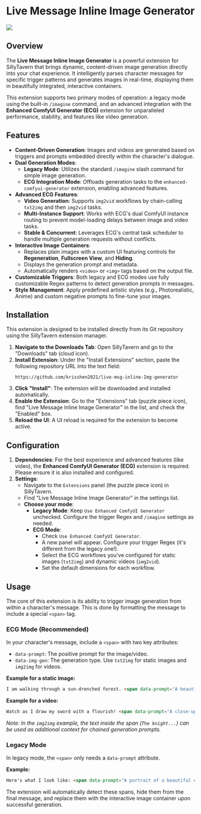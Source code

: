 # Live Message Inline Image Generator

[![](https://img.shields.io/badge/language-简体中文-blue.svg)](./README_zh-CN.md)

## Overview

The **Live Message Inline Image Generator** is a powerful extension for SillyTavern that brings dynamic, content-driven image generation directly into your chat experience. It intelligently parses character messages for specific trigger patterns and generates images in real-time, displaying them in beautifully integrated, interactive containers.

This extension supports two primary modes of operation: a legacy mode using the built-in `/imagine` command, and an advanced integration with the **Enhanced ComfyUI Generator (ECG)** extension for unparalleled performance, stability, and features like video generation.

## Features

- **Content-Driven Generation**: Images and videos are generated based on triggers and prompts embedded directly within the character's dialogue.
- **Dual Generation Modes**:
    - **Legacy Mode**: Utilizes the standard `/imagine` slash command for simple image generation.
    - **ECG Integration Mode**: Offloads generation tasks to the `enhanced-comfyui-generator` extension, enabling advanced features.
- **Advanced ECG Features**:
    - **Video Generation**: Supports `img2vid` workflows by chain-calling `txt2img` and then `img2vid` tasks.
    - **Multi-Instance Support**: Works with ECG's dual ComfyUI instance routing to prevent model-loading delays between image and video tasks.
    - **Stable & Concurrent**: Leverages ECG's central task scheduler to handle multiple generation requests without conflicts.
- **Interactive Image Containers**:
    - Replaces plain images with a custom UI featuring controls for **Regeneration**, **Fullscreen View**, and **Hiding**.
    - Displays the generation prompt and metadata.
    - Automatically renders `<video>` or `<img>` tags based on the output file.
- **Customizable Triggers**: Both legacy and ECG modes use fully customizable Regex patterns to detect generation prompts in messages.
- **Style Management**: Apply predefined artistic styles (e.g., Photorealistic, Anime) and custom negative prompts to fine-tune your images.

## Installation

This extension is designed to be installed directly from its Git repository using the SillyTavern extension manager.

1.  **Navigate to the Downloads Tab**: Open SillyTavern and go to the "Downloads" tab (cloud icon).
2.  **Install Extension**: Under the "Install Extensions" section, paste the following repository URL into the text field:
    ```
    https://github.com/krisshen2021/live-msg-inline-Img-generator
    ```
3.  **Click "Install"**: The extension will be downloaded and installed automatically.
4.  **Enable the Extension**: Go to the "Extensions" tab (puzzle piece icon), find "Live Message Inline Image Generator" in the list, and check the "Enabled" box.
5.  **Reload the UI**: A UI reload is required for the extension to become active.

## Configuration

1.  **Dependencies**: For the best experience and advanced features (like video), the **Enhanced ComfyUI Generator (ECG)** extension is required. Please ensure it is also installed and configured.
2.  **Settings**:
    - Navigate to the `Extensions` panel (the puzzle piece icon) in SillyTavern.
    - Find "Live Message Inline Image Generator" in the settings list.
    - **Choose your mode**:
        - **Legacy Mode**: Keep `Use Enhanced ComfyUI Generator` unchecked. Configure the trigger Regex and `/imagine` settings as needed.
        - **ECG Mode**:
            - Check `Use Enhanced ComfyUI Generator`.
            - A new panel will appear. Configure your trigger Regex (it's different from the legacy one!).
            - Select the ECG workflows you've configured for static images (`txt2img`) and dynamic videos (`img2vid`).
            - Set the default dimensions for each workflow.

## Usage

The core of this extension is its ability to trigger image generation from within a character's message. This is done by formatting the message to include a special `<span>` tag.

### ECG Mode (Recommended)

In your character's message, include a `<span>` with two key attributes:
- `data-prompt`: The positive prompt for the image/video.
- `data-img-gen`: The generation type. Use `txt2img` for static images and `img2img` for videos.

**Example for a static image:**
```html
I am walking through a sun-drenched forest. <span data-prompt="A beautiful forest, cinematic lighting, 4K, masterpiece" data-img-gen="txt2img"></span>
```

**Example for a video:**
```html
Watch as I draw my sword with a flourish! <span data-prompt="A close-up shot of a knight drawing a glowing sword from its sheath, epic fantasy, sparks flying" data-img-gen="img2img">The knight unsheathes their blade.</span>
```
*Note: In the `img2img` example, the text inside the span (`The knight...`) can be used as additional context for chained generation prompts.*

### Legacy Mode

In legacy mode, the `<span>` only needs a `data-prompt` attribute.

**Example:**
```html
Here's what I look like: <span data-prompt="A portrait of a beautiful elf with silver hair and glowing blue eyes"></span>
```

The extension will automatically detect these spans, hide them from the final message, and replace them with the interactive image container upon successful generation.
